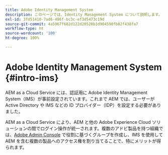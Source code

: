 ```yaml
---
title: Adobe Identity Management System
description: このページでは、Identity Management System について説明します。
exl-id: 3fd51410-7ad6-486f-bc3c-ef3d5473c19d
source-git-commit: 4a5967f682d122d20528b1d904590fb82f438fa7
workflow-type: ht
source-wordcount: '100'
ht-degree: 100%

---
```


# Adobe Identity Management System {#intro-ims}

AEM as a Cloud Service には、認証用に Adobe Identity Management System（IMS）が事前設定されています。これまで AEM では、ユーザーが Active Directory や IMS などの ID プロバイダー（IDP）を設定する必要がありました。

AEM as a Cloud Service により、AEM と他の Adobe Experience Cloud ソリューションの間でログイン操作が統一されます。複数のアドビ製品を持つ組織では、[Adobe Admin Console](/help/onboarding/learn-concepts/admin-console.md) で役割に基づくグループを作成し、IMS を使用して AEM を含む複数の製品へのアクセス権を割り当てることで、特にメリットが得られます。
